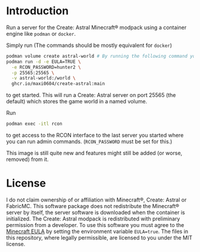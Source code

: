 # Introduction
Run a server for the Create: Astral Minecraft® modpack using a container engine like `podman` or `docker`.

Simply run (The commands should be mostly equivalent for `docker`)
```bash
podman volume create astral-world # By running the following command you agree to the Minecraft EULA.
podman run -d -e EULA=TRUE \
  -e RCON_PASSWORD=hunter2 \
  -p 25565:25565 \
  -v astral-world:/world \
  ghcr.io/maxi0604/create-astral:main
```
to get started. This will run a Create: Astral server on port 25565 (the default) which stores the game world in a named volume.

Run 
```bash
podman exec -itl rcon
```
to get access to the RCON interface to the last server you started where you can run admin commands. (`RCON_PASSWORD` must be set for this.)

This image is still quite new and features might still be added (or worse, removed) from it.

# License
I do not claim ownership of or affiliation with Minecraft®, Create: Astral or FabricMC.
This software package does not redistribute the Minecraft® server by itself, the server software is downloaded
when the container is initialized. The Create: Astral modpack is redistributed with preliminary permission from a developer.
To use this software you must agree to the [Minecraft EULA](https://www.minecraft.net/en-us/eula) by setting the environment variable `EULA=true`.
The files in this repository, where legally permissible, are licensed to you under the MIT license.
